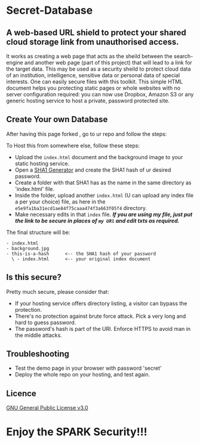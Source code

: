  # Secret-Database
A web-based URL shield to protect your shared cloud storage link from unauthorised access.
---

 It works as creating a web page that acts as the sheild between the search-engine and another web page (part of this project) that will lead to a link for the target data. This may be used as a security sheild to protect cloud data of an institution, intelligence, sensitive data or personal data of special interests. One can easily secure files with this toolkit.
  This simple HTML document helps you protecting static pages or whole websites with no server configuration required: you can now use Dropbox, Amazon S3 or any generic hosting service to host a private, password protected site.
 
 ## Create Your own Database
 
 After having this page forked , go to ur repo and follow the steps:
 
 To Host this from somewhere else, follow these steps:
 
 - Upload the `index.html` document and the background image to your static hosting service.
 - Open a [SHA1 Generator](https://emn178.github.io/online-tools/sha1.html) and create the SHA1 hash of ur desired password.
 - Create a folder with that SHA1 has as the name in the same directory as 'index.html' file.
 - Inside the folder, upload another `index.html` (U can upload any index file a per your choice) file, as here in the `e5e9fa1ba31ecd1ae84f75caaa474f3a663f05f4` directory.
 - Make necessary edits in that `index` file. ***If you are using my file, just put the link to be secure in places of `my URl` and edit txts as required.***

The final structure will be:

```
- index.html
- background.jpg
- this-is-a-hash      <-- the SHA1 hash of your password               
  \ - index.html      <-- your original index document
  ```
  
 ##  Is this secure?
 
Pretty much secure, please consider that:

- If your hosting service offers directory listing, a visitor can bypass the protection.
- There's no protection against brute force attack. Pick a very long and hard to guess password.
- The password's hash is part of the URI. Enforce HTTPS to avoid man in the middle attacks.

## Troubleshooting

- Test the demo page in your browser with password 'secret'
- Deploy the whole repo on your hosting, and test again.

## Licence

[GNU General Public License v3.0](https://github.com/SparkScratch-P/secret-database/blob/main/LICENSE)

# Enjoy the SPARK Security!!!
 
